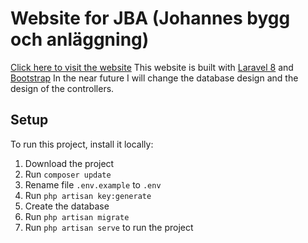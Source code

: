 # Website for JBA (Johannes bygg och anläggning)
[Click here to visit the website](https://jbabygg.se/)
This website is built with [Laravel 8](https://laravel.com/docs/8.x) and [Bootstrap](https://getbootstrap.com/docs/4.6/getting-started/introduction/)
In the near future I will change the database design and the design of the controllers.
## Setup
To run this project, install it locally:
1. Download the project
2. Run `composer update`
3. Rename file `.env.example` to `.env`
4. Run `php artisan key:generate`
5. Create the database
6. Run `php artisan migrate`
7. Run `php artisan serve` to run the project
